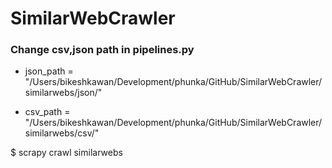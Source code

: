 

# SimilarWebCrawler

### Change csv,json  path in pipelines.py
- json_path = "/Users/bikeshkawan/Development/phunka/GitHub/SimilarWebCrawler/similarwebs/json/"

- csv_path = "/Users/bikeshkawan/Development/phunka/GitHub/SimilarWebCrawler/similarwebs/csv/"


$ scrapy crawl similarwebs



